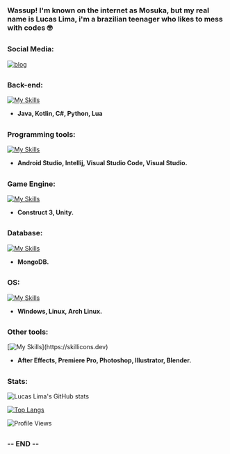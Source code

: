 ### Wassup! I'm known on the internet as Mosuka, but my real name is Lucas Lima, i'm a brazilian teenager who likes to mess with codes 🤓

##

### Social Media:
[![blog](https://img.shields.io/badge/Instagram-E4405F?style=for-the-badge&logo=instagram&logoColor=white)](https://www.instagram.com/lucasligos?igsh=MTVkN2R3anY3MzdhaA==)

##

### Back-end:

[![My Skills](https://skillicons.dev/icons?i=java,kotlin,cs,py,lua)](https://skillicons.dev)

+ **Java, Kotlin, C#, Python, Lua**

##

### Programming tools:

[![My Skills](https://skillicons.dev/icons?i=androidstudio,idea,vscode,visualstudio)](https://skillicons.dev)

+ **Android Studio, Intellij, Visual Studio Code, Visual Studio.**

##

### Game Engine:
[![My Skills](https://skillicons.dev/icons?i=unity)](https://skillicons.dev)

+ **Construct 3, Unity.**

##

### Database:
[![My Skills](https://skillicons.dev/icons?i=mongo)](https://skillicons.dev)
+ **MongoDB.**

##

### OS:
[![My Skills](https://skillicons.dev/icons?i=windows,linux,arch)](https://skillicons.dev)
+ **Windows, Linux, Arch Linux.**

##

### Other tools:

[![My Skills](https://skillicons.dev/icons?i=aftereffects,premiere,photoshop,illustrator,blender,)](https://skillicons.dev)

+ **After Effects, Premiere Pro, Photoshop, Illustrator, Blender.**

##

### Stats:

![Lucas Lima's GitHub stats](https://github-readme-stats.vercel.app/api?username=MosukaSan&show_icons=true&theme=radical)

[![Top Langs](https://github-readme-stats.vercel.app/api/top-langs/?username=MosukaSan)](https://github.com/anuraghazra/github-readme-stats)

![Profile Views](https://komarev.com/ghpvc/?username=MosukaSan)

##

### -- END --

